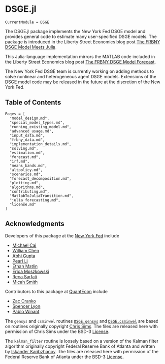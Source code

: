 # DSGE.jl

```@meta
CurrentModule = DSGE
```

The DSGE.jl package implements the New York Fed DSGE model and provides
general code to estimate many user-specified DSGE models. The package is
introduced in the Liberty Street Economics blog post
[The FRBNY DSGE Model Meets Julia](http://libertystreeteconomics.newyorkfed.org/2015/12/the-frbny-dsge-model-meets-julia.html).

This Julia-language implementation mirrors the MATLAB code included in the
Liberty Street Economics blog post
[The FRBNY DSGE Model Forecast](http://libertystreeteconomics.newyorkfed.org/2015/05/the-frbny-dsge-model-forecast-april-2015.html).

The New York Fed DSGE team is currently working on adding methods to solve nonlinear and
heterogeneous agent DSGE models. Extensions of the DSGE model code may be released
in the future at the discretion of the New York Fed.

## Table of Contents

```@contents
Pages = [
  "model_design.md",
  "special_model_types.md",
  "running_existing_model.md",
  "advanced_usage.md",
  "input_data.md",
  "frbny_data.md",
  "implementation_details.md",
  "solving.md",
  "estimation.md",
  "forecast.md",
  "irf.md",
  "means_bands.md",
  "altpolicy.md",
  "scenarios.md",
  "forecast_decomposition.md",
  "plotting.md",
  "algorithms.md",
  "contributing.md",
  "MatlabToJuliaTransition.md",
  "julia_forecasting.md",
  "license.md"
]
```

## Acknowledgments

Developers of this package at the
[New York Fed](https://www.newyorkfed.org/research) include

* [Michael Cai](https://github.com/caimichael)
* [William Chen](https://github.com/chenwilliam77)
* [Abhi Gupta](https://github.com/abhig94)
* [Pearl Li](https://github.com/pearlzli)
* [Ethan Matlin](https://github.com/ethanmatlin)
* [Erica Moszkowski](https://github.com/emoszkowski)
* [Reca Sarfati](https://github.com/rsarfati)
* [Micah Smith](https://github.com/micahjsmith)

Contributors to this package at [QuantEcon](http://quantecon.org) include

* [Zac Cranko](https://github.com/ZacCranko)
* [Spencer Lyon](https://github.com/spencerlyon2)
* [Pablo Winant](http://www.mosphere.fr/)

The `gensys` and `csminwel` routines [`DSGE.gensys`](@ref) and
[`DSGE.csminwel`](@ref) are based on routines originally copyright
[Chris Sims](http://www.princeton.edu/~sims). The files are released here with
permission of Chris Sims under the BSD-3 [License](@ref).

The `kalman_filter` routine is loosely based on a version of the Kalman filter
algorithm originally copyright Federal Reserve Bank of Atlanta and written by
[Iskander Karibzhanov](http://karibzhanov.com). The files are released here with
permission of the Federal Reserve Bank of Atlanta under the BSD-3
[License](@ref).
